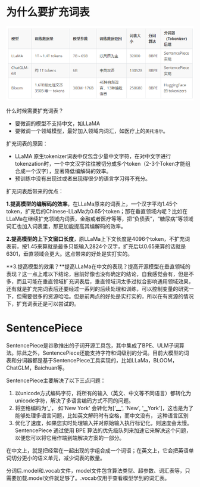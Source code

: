 # 为什么要扩充词表

![image-20231215161532656](images/image-20231215161532656.png)

什么时候需要扩充词表？

* 要微调的模型不支持中文，如LLaMA
* 要微调一个领域模型，最好加入领域内词汇，如医疗上的`美托洛尔`。



扩充词表的原因：

- LLaMA 原生tokenizer词表中仅包含少量中文字符，在对中文字进行tokenzation时，一个中文汉字往往被切分成多个token（2-3个Token才能组合成一个汉字），显著降低编解码的效率。
- 预训练中没有出现过或者出现得很少的语言学习得不充分。



扩充词表后带来的优点：

**1.提高模型的编解码的效率**，在LLaMa原来的词表上，一个汉字平均1.45个token，扩充后的Chinese-LLaMa为0.65个token；那在垂直领域内呢？比如在LLaMa在继续扩充领域内词表，金融或者医疗等等，把“负债表”，“糖尿病”等领域词汇也加入词表里，那更加能提高其编解码的效率。

**2.提高模型的上下文窗口长度**，原LLaMa上下文长度是4096个token，不扩充词表前，按1.45来算就是最多只能输入2824个汉字，扩充后以0.65来算的话就是6301，垂直领域会更大。这点带来的好处是实打实的。

**3.提高模型的效果？**提高LLaMa在中文的表现？提高开源模型在垂直领域的表现？这一点上难以下结论，目前好像也没有确定的结论，自我感觉会有，但是不多，而且可能在垂直领域扩充词表后，垂直领域词太多过拟合影响通用领域效果，还有就是扩充完词表后还要经过一系列的后续处理和训练，可以控制变量的研究一下，但需要很多的资源哈哈。但是前两点的好处是实打实的，所以在有资源的情况下，扩充词表还是可以尝试的。



# SentencePiece

SentencePiece是谷歌推出的子词开源工具包，其中集成了BPE、ULM子词算法。除此之外，SentencePiece还能支持字符和词级别的分词。目前大模型的词表和分词器都是基于SentencePiece工具实现的，比如LLaMa，BLOOM，ChatGLM，Baichuan等。

SentencePiece主要解决了以下三点问题：

1. 以unicode方式编码字符，将所有的输入（英文、中文等不同语言）都转化为unicode字符，解决了多语言编码方式不同的问题。
2. 将空格编码为‘_’， 如'New York' 会转化为['▁', 'New', '▁York']，这也是为了能够处理多语言问题，比如英文解码时有空格，而中文没有， 这种语言区别
3. 优化了速度，如果您实时处理输入并对原始输入执行标记化，则速度会太慢。 SentencePiece 通过使用 BPE 算法的优先级队列来加速它来解决这个问题，以便您可以将它用作端到端解决方案的一部分。

在中文上，就是把经常在一起出现的字组合成一个词语；在英文上，它会把英语单词切分更小的语义单元，减少词表的数量。



分词后.model和.vocab文件，model文件包含算法类型、超参数、词汇表等，只需要加载.model文件就足够了。.vocab仅用于查看模型学到的词汇表。

